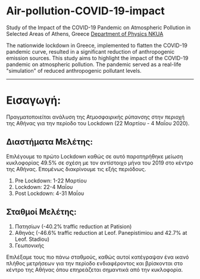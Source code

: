 # Air-pollution-COVID-19-impact  


Study of the Impact of the COVID-19 Pandemic on Atmospheric Pollution in Selected Areas of Athens, Greece [Department of Physics NKUA](https://www.phys.uoa.gr)

The nationwide lockdown in Greece, implemented to flatten the COVID-19 pandemic curve, resulted in a significant reduction of anthropogenic emission sources. This study aims to highlight the impact of the COVID-19 pandemic on atmospheric pollution. The pandemic served as a real-life "simulation" of reduced anthropogenic pollutant levels.

-----
# Eισαγωγή:

Πραγματοποιείται  ανάλυση της Ατμοσφαιρικής ρύπανσης στην περιοχή της Αθήνας για την περίοδο του Lockdown (22 Mαρτίου - 4 Μαΐου 2020).

## Διαστήματα Μελέτης:

Επιλέγουμε το πρώτο  Lockdown καθώς σε αυτό παρατηρήθηκε μείωση κυκλοφορίας 49.5% σε σχέση με τον αντίστοιχο μήνα του 2019 στο κέντρο της Αθήνας. Επομένως διακρίνουμε τις εξής περιόδους.

1. Pre Lockdown: 1-22 Μαρτίου 
2.  Lockdown: 22-4 Μαΐου 
3. Post Lockdown: 4-31 Μαΐου



## Σταθμοί Μελέτης:

1. Πατησίων  (-40.2% traffic reduction  at Patision)
2. Αθηνάς  (-46.6% traffic reduction  at Leof. Panepistimiou and 42.7% at Leof. Stadiou)
3. Γεωπονικής  


Eπιλέξαμε τους πιο πάνω σταθμούς, καθώς αυτοί κατέγραψαν ένα ικανό πλήθος μετρήσεων για την περίοδο ενδιαφέροντος και βρίσκονται στο κέντρο της Αθήνας όπου επηρεάζεται σημαντικά από την κυκλοφορία.

